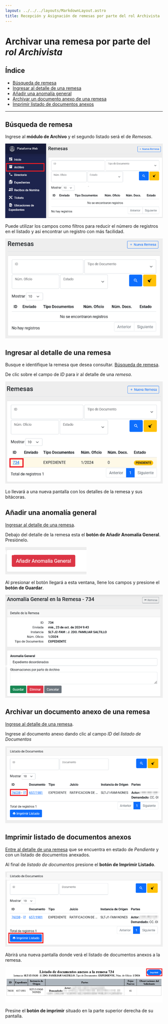 ```yaml
---
layout: ../../../layouts/MarkdownLayout.astro
title: Recepción y Asignación de remesas por parte del rol Archivista
---
```


# Archivar una remesa por parte del _rol Archivista_

## Índice

  - [Búsqueda de remesa](#búsqueda-de-remesa)
  - [Ingresar al detalle de una remesa](#ingresar-al-detalle-de-una-remesa)
  - [Añadir una anomalía general](#añadir-una-anomalía-general)
  - [Archivar un documento anexo de una remesa](#archivar-un-documento-anexo-de-una-remesa)
  - [Imprimir listado de documentos anexos](#imprimir-listado-de-documentos-anexos)

---

## <a name="búsqueda-de-remesa"></a>Búsqueda de remesa

Ingrese al __módulo de Archivo__ y el segundo listado será el de _Remesas_.

![Módulo de remesas](../../../assets/img/plataforma_web/archivo/archivista-archivo-remesas/01-modulo-remesas.png)

Puede utilizar los campos como filtros para reducir el número de registros en el listado y así encontrar un registro con más facilidad.

![Filtros listado remesas](../../../assets/img/plataforma_web/archivo/archivista-archivo-remesas/02-filtros-remesas.png)

## <a name="ingresar-al-detalle-de-una-remesa"></a>Ingresar al detalle de una remesa

Busque e identifique la remesa que desea consultar. [Búsqueda de remesa](#búsqueda-de-remesa).

De clic sobre el campo de _ID_ para ir al detalle de una _remesa_.

![Entrar en Detalle de Remesa](../../../assets/img/plataforma_web/archivo/archivista-archivo-remesas/03-entrar-detalle-remesa.png)

Lo llevará a una nueva pantalla con los detalles de la remesa y sus bitácoras.

## Añadir una anomalía general

[Ingresar al detalle de una remesa](#ingresar-al-detalle-de-una-remesa).

Debajo del detalle de la remesa esta el __botón de Añadir Anomalía General__. Presiónelo.

![botón añadir anomalía general](../../../assets/img/plataforma_web/archivo/archivista-archivo-remesas/04-boton-amanolia-general.png)

Al presionar el botón llegará a esta ventana, llene los campos y presione el __botón de Guardar__.

![añadir anomalía general](../../../assets/img/plataforma_web/archivo/archivista-archivo-remesas/05-anomalia-general.png)

## Archivar un documento anexo de una remesa

[Ingrese al detalle de una remesa](#ingresar-al-detalle-de-una-remesa).

Ingrese al documento anexo dando clic al campo _ID_ del _listado de Documentos_

![Listado de Documentos Anexos](../../../assets/img/plataforma_web/archivo/archivista-archivo-remesas/06-listado-documentos-anexos.png)

## Imprimir listado de documentos anexos

[Entre al detalle de una remesa](#ingresar-al-detalle-de-una-remesa) que se encuentra en estado de _Pendiente_ y con un listado de documentos anexados.

Al final de _listado de documentos_ presione el __botón de Imprimir Listado__.

![Imprimir listado de archivos anexos](../../../assets/img/plataforma_web/archivo/archivista-archivo-remesas/10-boton-imprimir-listado.png)

Abrirá una nueva pantalla donde verá el listado de documentos anexos a la remesa.

![Imprimir Listado](../../../assets/img/plataforma_web/archivo/archivista-archivo-remesas/11-imprimir-listado.png)

Presine el __botón de imprimir__ situado en la parte superior derecha de su pantalla.
